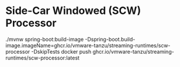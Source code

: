 # Side-Car Windowed (SCW) Processor

./mvnw spring-boot:build-image -Dspring-boot.build-image.imageName=ghcr.io/vmware-tanzu/streaming-runtimes/scw-processor -DskipTests
docker push ghcr.io/vmware-tanzu/streaming-runtimes/scw-processor:latest


